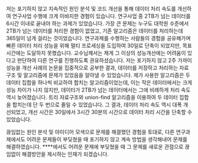 저는 포기하지 않고 지속적인 원인 분석 및 코드 개선을 통해 데이터 처리 속도를 개선하여 연구사업 수행에 크게 이바지한 경험이 있습니다. 연구사업 중 2TB가 넘는 데이터를 6시간 이내로 끝내야 하는 과제가 있었습니다. 가장 큰 문제는 누구도 대학원 수준에서 2TB가 넘는 데이터를 처리한 경험이 없었고, 기존 알고리즘은 데이터를 처리하는데 365일이 넘게 걸리는 것이었습니다. 연구과제를 수행하는 사람들의 경험을 공유해가며 빠른 데이터 처리 성능을 위해 멀티 프로세싱을 도입하여 30일로 단축이 되었지만, 목표 시간에는 도달하지 못했습니다. 교수님께서는 제게 그 이상의 성능개선에는 어려움이 있다고 판단하여 다른 연구를 진행하도록 권유하셨습니다. 저는 포기하지 않고 2주 가까이 성능을 개선 사례의 논문을 집중적으로 공부한 결과, 데이터를 저장하고 처리하는 자료구조 및 알고리즘에 문제가 있었음을 알아낼 수 있었습니다. 제가 사용한 알고리즘은 두 데이터 집합을 하나씩 비교하여 합치는 알고리즘이었는데, 이는 작은 데이터에서는 크게 성능 차이가 나지 않지만, 데이터가 2TB가 넘는 데이터에서는 그에 비례하게 처리 속도 역시 늦어졌습니다. 트리 자료구조와 union-find 알고리즘을 이용하여 두 데이터 집합을 합치는데 단 두 번으로 줄일 수 있었습니다. 그 결과, 데이터 처리 속도 역시 대폭 개선되었고, 개선 시간은 30일에서 3시간 30분의 시간으로 데이터 처리 시간을 단축할 수 있었습니다.

끊임없는 원인 분석 및 아이디어 모색으로 문제를 해결했던 경험을 토대로, 다른 연구과제에서도 어려운 문제들이 부딪쳤을 때 포기하지 않고 계속 방법을 생각해내어 문제를 해결하였습니다. ****에서도 어려운 문제에 부딪쳤을 때 그 문제를 새로운 관점으로 끊임없이 해결방안을 제시하는 인재가 되겠습니다.